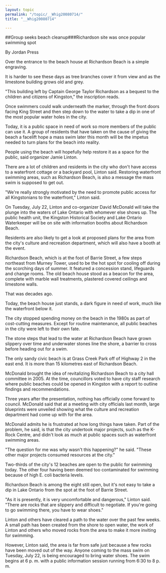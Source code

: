 ```yaml
---
layout: topic
permalink: "/topic/__Whig20080714/"
title: "__Whig20080714"

---
```


##Group seeks beach cleanup###Richardson site was once popular swimming spot

By Jordan Press

Over the entrance to the beach house at Richardson Beach is a simple engraving.

It is harder to see these days as tree branches cover it from view and as the limestone building grows old and grey.

"This building left by Captain George Taylor Richardson as a bequest to the children and citizens of Kingston," the inscription reads.

Once swimmers could walk underneath the marker, through the front doors facing King Street and then step down to the water to take a dip in one of the most popular water holes in the city.

Today, it is a public space in need of work so more members of the public can use it. A group of residents that have taken on the cause of giving the beach a facelift hope a mass swim later this month will be the impetus needed to turn plans for the beach into reality.

People using the beach will hopefully help restore it as a space for the public, said organizer Jamie Linton.

There are a lot of children and residents in the city who don't have access to a waterfront cottage or a backyard pool, Linton said. Restoring waterfront swimming areas, such as Richardson Beach, is also a message the mass swim is supposed to get out.

"We're really strongly motivated by the need to promote public access for all Kingstonians to the waterfront," Linton said.

On Tuesday, July 22, Linton and co-organizer David McDonald will take the plunge into the waters of Lake Ontario with whomever else shows up. The public health unit, the Kingston Historical Society and Lake Ontario Waterkeeper will be on site with information booths about Richardson Beach.

Residents are also likely to get a look at proposed plans for the area from the city's culture and recreation department, which will also have a booth at the event.

Richardson Beach, which is at the foot of Barrie Street, a few steps northeast from Murney Tower, used to be the hot spot for cooling off during the scorching days of summer. It featured a concession stand, lifeguards and change rooms. The old beach house stood as a beacon for the area, complete with marble wall treatments, plastered covered ceilings and limestone walls.

That was decades ago.

Today, the beach house just stands, a dark figure in need of work, much like the waterfront below it.

The city stopped spending money on the beach in the 1980s as part of cost-cutting measures. Except for routine maintenance, all public beaches in the city were left to their own fate.

The stone steps that lead to the water at Richardson Beach have grown slippery over time and underwater stones line the shore, a barrier to cross before heading out for a swim.

The only sandy civic beach is at Grass Creek Park off of Highway 2 in the east end. It is more than 15 kilometres east of Richardson Beach.

McDonald brought the idea of revitalizing Richardson Beach to a city hall committee in 2005. At the time, councillors voted to have city staff research where public beaches could be opened in Kingston with a report to outline findings and recommendations.

Three years after the presentation, nothing has officially come forward to council. McDonald said that at a meeting with city officials last month, large blueprints were unveiled showing what the culture and recreation department had come up with for the area.

McDonald admits he is frustrated at how long things have taken. Part of the problem, he said, is that the city undertook major projects, such as the K-Rock Centre, and didn't look as much at public spaces such as waterfront swimming areas.

"The question for me was why wasn't this happening?" he said. "These other major projects consumed resources at the city."

Two-thirds of the city's 12 beaches are open to the public for swimming today. The other four having been deemed too contaminated for swimming because of high E. coli bacteria levels.

Richardson Beach is among the eight still open, but it's not easy to take a dip in Lake Ontario from the spot at the foot of Barrie Street.

"As it is presently, it is very uncomfortable and dangerous," Linton said. "There are rocks that are slippery and difficult to negotiate. If you're going to go swimming there, you have to wear shoes."

Linton and others have cleared a path to the water over the past few weeks. A small path has been created from the shore to open water, the work of Linton and others who moved rocks from the area to make it more inviting for swimming.

However, Linton said, the area is far from safe just because a few rocks have been moved out of the way. Anyone coming to the mass swim on Tuesday, July 22, is being encouraged to bring water shoes. The swim begins at 6 p. m. with a public information session running from 6:30 to 8 p. m.
